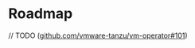 # Roadmap

// TODO ([github.com/vmware-tanzu/vm-operator#101](https://github.com/vmware-tanzu/vm-operator/issues/101))